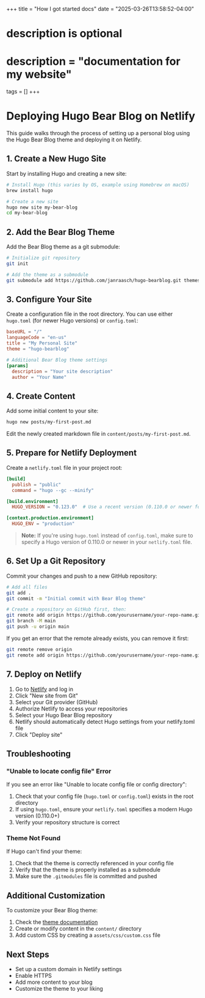 +++
title = "How I got started docs"
date = "2025-03-26T13:58:52-04:00"

#
# description is optional
#
# description = "documentation for my website"

tags = []
+++

# Deploying Hugo Bear Blog on Netlify

This guide walks through the process of setting up a personal blog using the Hugo Bear Blog theme and deploying it on Netlify.

## 1. Create a New Hugo Site

Start by installing Hugo and creating a new site:

```bash
# Install Hugo (this varies by OS, example using Homebrew on macOS)
brew install hugo

# Create a new site
hugo new site my-bear-blog
cd my-bear-blog
```

## 2. Add the Bear Blog Theme

Add the Bear Blog theme as a git submodule:

```bash
# Initialize git repository
git init

# Add the theme as a submodule
git submodule add https://github.com/janraasch/hugo-bearblog.git themes/hugo-bearblog
```

## 3. Configure Your Site

Create a configuration file in the root directory. You can use either `hugo.toml` (for newer Hugo versions) or `config.toml`:

```toml
baseURL = "/"
languageCode = "en-us"
title = "My Personal Site"
theme = "hugo-bearblog"

# Additional Bear Blog theme settings
[params]
  description = "Your site description"
  author = "Your Name"
```

## 4. Create Content

Add some initial content to your site:

```bash
hugo new posts/my-first-post.md
```

Edit the newly created markdown file in `content/posts/my-first-post.md`.

## 5. Prepare for Netlify Deployment

Create a `netlify.toml` file in your project root:

```toml
[build]
  publish = "public"
  command = "hugo --gc --minify"

[build.environment]
  HUGO_VERSION = "0.123.0"  # Use a recent version (0.110.0 or newer for hugo.toml support)

[context.production.environment]
  HUGO_ENV = "production"
```

> **Note:** If you're using `hugo.toml` instead of `config.toml`, make sure to specify a Hugo version of 0.110.0 or newer in your `netlify.toml` file.

## 6. Set Up a Git Repository

Commit your changes and push to a new GitHub repository:

```bash
# Add all files
git add .
git commit -m "Initial commit with Bear Blog theme"

# Create a repository on GitHub first, then:
git remote add origin https://github.com/yourusername/your-repo-name.git
git branch -M main
git push -u origin main
```

If you get an error that the remote already exists, you can remove it first:

```bash
git remote remove origin
git remote add origin https://github.com/yourusername/your-repo-name.git
```

## 7. Deploy on Netlify

1. Go to [Netlify](https://app.netlify.com/) and log in
2. Click "New site from Git"
3. Select your Git provider (GitHub)
4. Authorize Netlify to access your repositories
5. Select your Hugo Bear Blog repository
6. Netlify should automatically detect Hugo settings from your netlify.toml file
7. Click "Deploy site"

## Troubleshooting

### "Unable to locate config file" Error

If you see an error like "Unable to locate config file or config directory":

1. Check that your config file (`hugo.toml` or `config.toml`) exists in the root directory
2. If using `hugo.toml`, ensure your `netlify.toml` specifies a modern Hugo version (0.110.0+)
3. Verify your repository structure is correct

### Theme Not Found

If Hugo can't find your theme:

1. Check that the theme is correctly referenced in your config file
2. Verify that the theme is properly installed as a submodule
3. Make sure the `.gitmodules` file is committed and pushed

## Additional Customization

To customize your Bear Blog theme:

1. Check the [theme documentation](https://github.com/janraasch/hugo-bearblog)
2. Create or modify content in the `content/` directory
3. Add custom CSS by creating a `assets/css/custom.css` file

## Next Steps

- Set up a custom domain in Netlify settings
- Enable HTTPS
- Add more content to your blog
- Customize the theme to your liking

